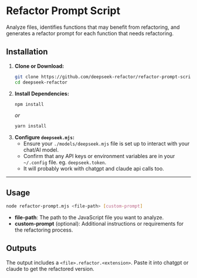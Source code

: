 # Refactor Prompt Script

Analyze files, identifies functions that may benefit from refactoring, and generates a refactor prompt for each function that needs refactoring. 

## Installation

1. **Clone or Download:**  
   ```bash
   git clone https://github.com/deepseek-refactor/refactor-prompt-script.git
   cd deepseek-refactor
   ```
2. **Install Dependencies:**  
   ```bash
   npm install
   ```
   *or*
   ```bash
   yarn install
   ```
3. **Configure `deepseek.mjs`:**  
   - Ensure your `./models/deepseek.mjs` file is set up to interact with your chat/AI model.  
   - Confirm that any API keys or environment variables are in your ```~/.config``` file. eg. ```deepseek.token```.
   - It will probably work with chatgpt and claude api calls too.

---

## Usage

```bash
node refactor-prompt.mjs <file-path> [custom-prompt]
```

- **file-path**: The path to the JavaScript file you want to analyze.
- **custom-prompt** (optional): Additional instructions or requirements for the refactoring process.

## Outputs 

The output includes a ```<file>.refactor.<extension>```. Paste it into chatgpt or claude to get the refactored version.

